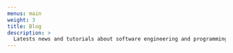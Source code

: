 ```yaml
---
menus: main
weight: 3
title: Blog
description: >
  Latests news and tutorials about software engineering and programming.
---
```

